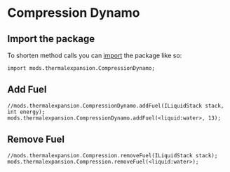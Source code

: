 # Compression Dynamo

## Import the package
To shorten method calls you can [import](/AdvancedFunctions/Import/) the package like so:  
```zenscript
import mods.thermalexpansion.CompressionDynamo;
```


## Add Fuel

```zenscript
//mods.thermalexpansion.CompressionDynamo.addFuel(ILiquidStack stack, int energy);
mods.thermalexpansion.CompressionDynamo.addFuel(<liquid:water>, 13);
```

## Remove Fuel

```zenscript
//mods.thermalexpansion.Compression.removeFuel(ILiquidStack stack);
mods.thermalexpansion.Compression.removeFuel(<liquid:water>);
```